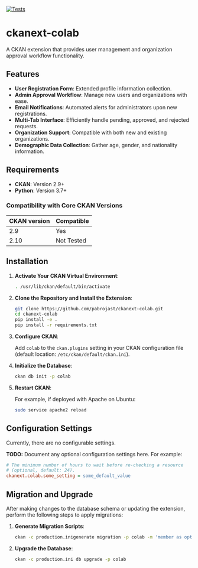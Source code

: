 [![Tests](https://github.com/pabrojst/ckanext-colab/workflows/Tests/badge.svg?branch=main)](https://github.com/pabrojst/ckanext-colab/actions)

# ckanext-colab

A CKAN extension that provides user management and organization approval workflow functionality.

## Features

- **User Registration Form**: Extended profile information collection.
- **Admin Approval Workflow**: Manage new users and organizations with ease.
- **Email Notifications**: Automated alerts for administrators upon new registrations.
- **Multi-Tab Interface**: Efficiently handle pending, approved, and rejected requests.
- **Organization Support**: Compatible with both new and existing organizations.
- **Demographic Data Collection**: Gather age, gender, and nationality information.

## Requirements

- **CKAN**: Version 2.9+
- **Python**: Version 3.7+

### Compatibility with Core CKAN Versions

| CKAN version | Compatible    |
|--------------|---------------|
| 2.9          | Yes           |
| 2.10         | Not Tested    |

## Installation

1. **Activate Your CKAN Virtual Environment**:

    ```bash
    . /usr/lib/ckan/default/bin/activate
    ```

2. **Clone the Repository and Install the Extension**:

    ```bash
    git clone https://github.com/pabrojast/ckanext-colab.git
    cd ckanext-colab
    pip install -e .
    pip install -r requirements.txt
    ```

3. **Configure CKAN**:

    Add `colab` to the `ckan.plugins` setting in your CKAN configuration file (default location: `/etc/ckan/default/ckan.ini`).

4. **Initialize the Database**:

    ```bash
    ckan db init -p colab
    ```

5. **Restart CKAN**:

    For example, if deployed with Apache on Ubuntu:

    ```bash
    sudo service apache2 reload
    ```

## Configuration Settings

Currently, there are no configurable settings. 

**TODO:** Document any optional configuration settings here. For example:

```ini
# The minimum number of hours to wait before re-checking a resource
# (optional, default: 24).
ckanext.colab.some_setting = some_default_value
```

## Migration and Upgrade

After making changes to the database schema or updating the extension, perform the following steps to apply migrations:

1. **Generate Migration Scripts**:

    ```bash
    ckan -c production.inigenerate migration -p colab -m 'member as option added'
    ```

2. **Upgrade the Database**:

    ```bash
    ckan -c production.ini db upgrade -p colab
    ```

